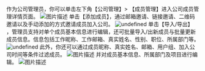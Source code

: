 作为公司管理员，你可以单击左下角【公司管理】> 【成员管理】进入公司成员管理详情页面。
![图片描述](https://main.qcloudimg.com/raw/c5089e80e679d798c5d5e3fe0a3cdcf5.png)
单击【添加成员】，通过邮箱邀请、链接邀请、二维码邀请以及手动添加的方式邀请成员加入公司。
![undefined](https://main.qcloudimg.com/raw/00e79a039ca41e3bb9cb54b77339c86d.png)
单击【导入/导出】 ，管理员支持对单个成员基本信息进行编辑，还可批量导入/出新成员与批量更新成员信息。信息包括工作昵称、工作邮箱、真实姓名、性别、职位、所属部门等。
![undefined](https://main.qcloudimg.com/raw/5a8011f8ee999e32bb36b9b4ec56a793.png)
此外，你还可以通过成员昵称、真实姓名、邮箱、用户组、加入公司时间等条件过滤成员。
![图片描述](https://main.qcloudimg.com/raw/78aa581780df16140549d577ad7aff70.png)
并对成员基本信息、所属部门及项目进行编辑。
![图片描述](https://main.qcloudimg.com/raw/330d72b0cde2ec0d70b2dac5ff66e069.png)
